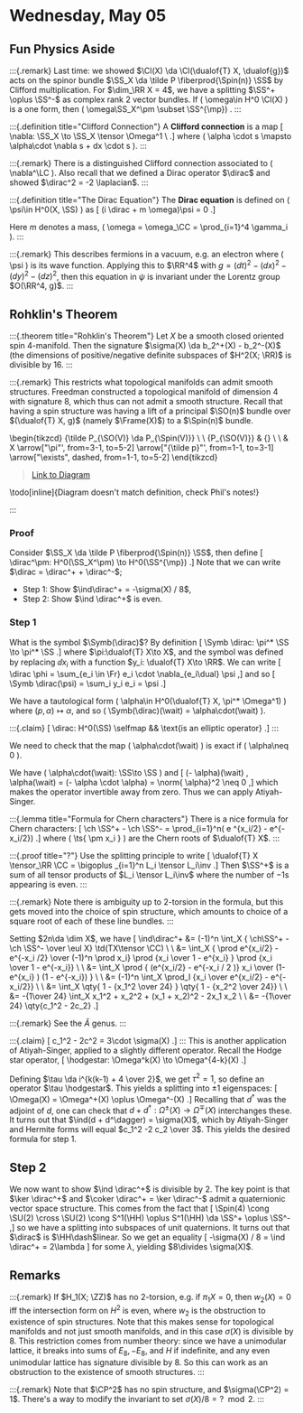 # Wednesday, May 05

## Fun Physics Aside

:::{.remark}
Last time: we showed $\Cl(X) \da \Cl(\dualof{T} X, \dualof{g})$ acts on the spinor bundle $\SS_X \da \tilde P \fiberprod{\Spin(n)} \SS$ by Clifford multiplication.
For $\dim_\RR X = 4$, we have a splitting $\SS^+ \oplus \SS^-$ as complex rank 2 vector bundles.
If \( \omega\in H^0 \Cl(X) \)  is a one form, then \( \omega\SS_X^\pm \subset \SS^{\mp}\) .
:::

:::{.definition title="Clifford Connection"}
A **Clifford connection** is a map
\[
\nabla: \SS_X \to \SS_X \tensor \Omega^1 \\
.\]
where \( \alpha \cdot s \mapsto \alpha\cdot \nabla s + dx \cdot s \).
:::


:::{.remark}
There is a distinguished Clifford connection associated to \( \nabla^\LC \).
Also recall that we defined a Dirac operator $\dirac$ and showed $\dirac^2 = -2 \laplacian$.
:::


:::{.definition title="The Dirac Equation"}
The **Dirac equation** is defined on \( \psi\in H^0(X, \SS) \) as
\[
(i \dirac + m \omega)\psi = 0
.\]

Here $m$ denotes a mass, \( \omega = \omega_\CC = \prod_{i=1}^4 \gamma_i \).
:::


:::{.remark}
This describes fermions in a vacuum, e.g. an electron where \( \psi \) is its wave function.
Applying this to $\RR^4$ with $g = (dt)^2 - (dx)^2 - (dy)^2 - (dz)^2$, then this equation in $\psi$ is invariant under the Lorentz group $O(\RR^4, g)$.
:::



## Rohklin's Theorem


:::{.theorem title="Rohklin's Theorem"}
Let $X$ be a smooth closed oriented spin 4-manifold.
Then the signature $\sigma(X) \da b_2^+(X) - b_2^-(X)$ (the dimensions of positive/negative definite subspaces of $H^2(X; \RR)$ is divisible by 16.
:::


:::{.remark}
This restricts what topological manifolds can admit smooth structures.
Freedman constructed a topological manifold of dimension 4 with signature 8, which thus can not admit a smooth structure.
Recall that having a spin structure was having a lift
of a principal $\SO(n)$ bundle over $(\dualof{T} X, g)$ (namely $\Frame(X)$) to a $\Spin(n)$ bundle.

\begin{tikzcd}
	{\tilde P_{\SO(V)} \da P_{\Spin(V)}} \\
	\\
	{P_{\SO(V)}} & {} \\
	\\
	& X
	\arrow["\pi"', from=3-1, to=5-2]
	\arrow["{\tilde p}"', from=1-1, to=3-1]
	\arrow["\exists", dashed, from=1-1, to=5-2]
\end{tikzcd}

> [Link to Diagram](https://q.uiver.app/?q=WzAsNCxbMSw0LCJYIl0sWzEsMl0sWzAsMiwiUF97XFxTTyhWKX0iXSxbMCwwLCJcXHRpbGRlIFBfe1xcU08oVil9IFxcZGEgUF97XFxTcGluKFYpfSJdLFsyLDAsIlxccGkiLDJdLFszLDIsIlxcdGlsZGUgcCIsMl0sWzMsMCwiXFxleGlzdHMiLDAseyJzdHlsZSI6eyJib2R5Ijp7Im5hbWUiOiJkYXNoZWQifX19XV0=)

\todo[inline]{Diagram doesn't match definition, check Phil's notes!}

:::

### Proof
Consider $\SS_X \da \tilde P \fiberprod{\Spin(n)} \SS$, then define
\[
\dirac^\pm: H^0(\SS_X^\pm) \to H^0(\SS^{\mp})
.\]
Note that we can write $\dirac = \dirac^+ + \dirac^-$; 

- Step 1: Show $\ind\dirac^+ = -\sigma(X) / 8$,
- Step 2: Show $\ind \dirac^+$ is even.

### Step 1

What is the symbol $\Symb(\dirac)$?
By definition
\[
\Symb \dirac: \pi^* \SS \to \pi^* \SS
.\]
where $\pi:\dualof{T} X\to X$, and the symbol was defined by replacing $\dd{}{x_i}$ with a function $y_i: \dualof{T} X\to \RR$.
We can write
\[
\dirac \phi = \sum_{e_i \in \Fr} e_i \cdot \nabla_{e_i\dual} \psi
,\]
and so 
\[
\Symb \dirac(\psi) = \sum_i y_i e_i = \psi
.\]

We have a tautological form \( \alpha\in H^0(\dualof{T} X, \pi^* \Omega^1) \) where $(p, \alpha) \mapsto \alpha$, and 
so \( \Symb(\dirac)(\wait) = \alpha\cdot(\wait) \).


:::{.claim}
\[
\dirac: H^0(\SS) \selfmap && \text{is an elliptic operator}
.\]
:::

We need to check that the map \( \alpha\cdot(\wait) \) is exact if \( \alpha\neq 0 \).

We have \( \alpha\cdot(\wait): \SS\to \SS \)  and
\[
  (- \alpha)(\wait) \, \alpha(\wait) = (- \alpha \cdot \alpha) = \norm{ \alpha}^2 \neq 0
,\]
which makes the operator invertible away from zero.
Thus we can apply Atiyah-Singer.


:::{.lemma title="Formula for Chern characters"}
There is a nice formula for Chern characters:
\[
\ch \SS^+ - \ch \SS^- = \prod_{i=1}^n( e ^{x_i/2} - e^{-x_i/2})
.\]
where \( \ts{ \pm x_i } \) are the Chern roots of $\dualof{T} X$.
:::


:::{.proof title="?"}
Use the splitting principle to write
\[
\dualof{T} X \tensor_\RR \CC = \bigoplus _{i=1}^n L_i \tensor L_i\inv
.\]
Then $\SS^+$  is a sum of all tensor products of $L_i \tensor L_i\inv$ where the number of $-1$s appearing is even.
:::


:::{.remark}
Note there is ambiguity up to 2-torsion in the formula, but this gets moved into the choice of spin structure, which amounts to choice of a square root of each of these line bundles.
:::


Setting $2n\da \dim X$, we have
\[
\ind\dirac^+ 
&= (-1)^n \int_X { \ch\SS^+ - \ch \SS^- \over \eul X} \td(TX\tensor \CC) \\ \\
&= \int_X { \prod e^{x_i/2} - e^{-x_i /2} \over (-1)^n \prod x_i} \prod {x_i \over 1 - e^{x_i} } \prod {x_i \over 1 - e^{-x_i}} \\ \\
&= \int_X \prod { (e^{x_i/2} - e^{-x_i / 2 )} x_i \over (1-e^{x_i} ) (1 - e^{-x_i}) } \\ \\
&= (-1)^n \int_X \prod_I {x_i \over e^{x_i/2} - e^{-x_i/2}} \\ \\
&= \int_X \qty{ 1 - {x_1^2 \over 24} } \qty{ 1 - {x_2^2 \over 24}} \\ \\
&= -{1\over 24} \int_X x_1^2 + x_2^2 + (x_1 + x_2)^2 - 2x_1 x_2 \\ \\
&= -{1\over 24} \qty{c_1^2 - 2c_2}
.\]


:::{.remark}
See the $\hat{A}$ genus.
:::


:::{.claim}
\[
c_1^2 - 2c^2 = 3\cdot \sigma(X)
.\]
:::
This is another application of Atiyah-Singer, applied to a slightly different operator.
Recall the Hodge star operator,
\[
\hodgestar: \Omega^k(X) \to \Omega^{4-k}(X)
.\]

Defining $\tau \da i^{k(k-1) + 4 \over 2}$, we get $\tau^2 = 1$, so define an operator $\tau \hodgestar$.
This yields a splitting into $\pm 1$ eigenspaces:
\[
\Omega(X) = \Omega^+(X) \oplus \Omega^-(X)
.\]
Recalling that $d^\dagger$ was the adjoint of $d$, one can check that $d+d^\dagger: \Omega^{\pm}(X) \to \Omega^{\mp}(X)$ interchanges these.
It turns out that $\ind(d + d^\dagger) = \sigma(X)$, which by Atiyah-Singer and Hermite forms will equal $c_1^2 -2 c_2 \over 3$.
This yields the desired formula for step 1.


## Step 2

We now want to show $\ind \dirac^+$ is divisible by 2.
The key point is that $\ker \dirac^+$ and $\coker \dirac^+ = \ker \dirac^-$ admit a quaternionic vector space structure.
This comes from the fact that 
\[
\Spin(4) \cong \SU(2) \cross \SU(2) \cong S^1(\HH) \oplus S^1(\HH) \da \SS^+ \oplus \SS^-
,\] 
so we have a splitting into subspaces of unit quaternions.
It turns out that $\dirac$ is $\HH\dash$linear.
So we get an equality
\[
-\sigma(X) / 8 = \ind \dirac^+ = 2\lambda
\]
for some $\lambda$, yielding $8\divides \sigma(X)$.

## Remarks

:::{.remark}
If $H_1(X; \ZZ)$ has no 2-torsion, e.g. if $\pi_1X = 0$, then $w_2(X) = 0$ iff the intersection form on $H^2$ is even, where $w_2$ is the obstruction to existence of spin structures.
Note that this makes sense for topological manifolds and not just smooth manifolds, and in this case $\sigma(X)$ is divisible by 8.
This restriction comes from number theory: since we have a unimodular lattice, it breaks into sums of $E_8, -E_8$, and $H$ if indefinite, and any even unimodular lattice has signature divisible by 8.
So this can work as an obstruction to the existence of smooth structures.
:::


:::{.remark}
Note that $\CP^2$ has no spin structure, and $\sigma(\CP^2) = 1$.
There's a way to modify the invariant to set $\sigma(X)/8 = ? \mod 2$.
:::



